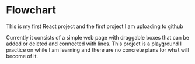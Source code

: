 # Flowchart
This is my first React project and the first project I am uploading to github

Currently it consists of a simple web page with draggable boxes that can be added or deleted and connected with lines.
This project is a playground I practice on while I am learning and there are no concrete plans for what will become of it.
